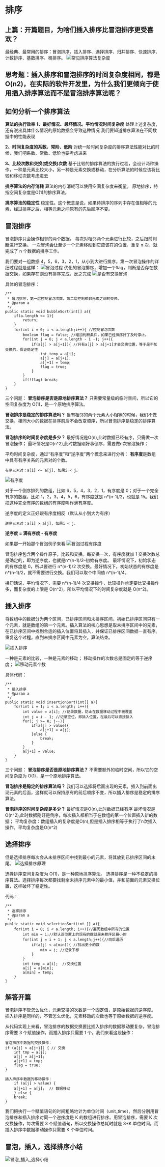 # 排序

## 上篇：开篇题目，为啥们插入排序比冒泡排序更受喜欢？

最经典、最常用的排序：冒泡排序，插入排序、选择排序、归并排序、快速排序、计数排序、基数排序、桶排序。
![常见排序算法复杂度](img/常见排序算法复杂度.jpg)

## 思考题：插入排序和冒泡排序的时间复杂度相同，都是 O(n2)，在实际的软件开发里，为什么我们更倾向于使用插入排序算法而不是冒泡排序算法呢？

## 如何分析一个排序算法

**算法的执行效率**
**1、最好情况、最坏情况。平均情况时间复杂度**
处理上述复杂度，还有说出具体什么情况的原始数据会导致这种情况
我们要知道排序算法在不同数据中的性能表现

**2、时间复杂度的系数、常阶、低阶**
对统一阶时间复杂度的排序算法性能对比的时候，我们吧系数、常数、低阶也要考虑进来

**3、比较次数和交换(或交换)次数**
基于比较的排序算法的执行过程，会设计两种操作，一种是元素比较大小，另一种是元素交换或移动，在分析算法的时候应该将比较和移动次数考虑进去

**排序算法的内存消耗**
算法的内存消耗可以使用空间复杂度来衡量。
原地排序，特指空间复杂度是O(1)的排序算法。

**排序算法的稳定性**
稳定性。这个概念是说，如果待排序的序列中存在值相等的元素，经过排序之后，相等元素之间原有的先后顺序不变。

## 冒泡排序
冒泡排序只会操作相邻的两个数据。
每次对相邻两个元素进行比较，之后跟前判断进行交换。
一次冒泡会让至少一个元素移动到它应该在的位置，重复 n 次，就完成了 n 个数据的排序工作。

我们要对一组数据 4，5，6，3，2，1，从小到大进行排序。第一次冒泡操作的详细过程就是这样：
![冒泡过程](img/冒泡过程.jpg)
优化的冒泡排序，增加一个flag，判断是否存在数据交换，如果存在则没有排序完成，反之完成
![是否有交换冒泡](img/是否有交换冒泡.jpg)

具体的冒泡排序：

    /**
     * 冒泡排序，第一层控制冒泡次数，第二层控制相邻元素之间的交换。
     * @param a
     */
    public static void bubbleSort(int[] a){
        if(a.length <= 1){
            return;
        }
        for(int i = 0; i < a.length;i++){ //控制冒泡次数
            boolean flag = false; //增加判断条件，如果已经排序好了及时停止。
            for(int j = 0; j < a.length - i -1; j++){
                if(a[j] > a[j+1]){ //只有a[j] > a[j+1]才会交换位置，等于是不加交换的，保证稳定性
                    int temp = a[j];
                    a[j] = a[j+1];
                    a[j+1] = temp;
                    flag = true;
                }
            }
            if(!flag) break;
        }
    }

三个问题：
**冒泡排序是否是原地排序算法？**
只需要常量级的临时空间，所以它的空间复杂度为 O(1)，是一个原地排序算法。

**冒泡排序是稳定的排序算法吗？**
当有相邻的两个元素大小相等的时候，我们不做交换，相同大小的数据在排序前后不会改变顺序，所以冒泡排序是稳定的排序算法。

**冒泡排序的时间复杂度是多少？**
最好情况是O(n),此时数据已经有序，只需做一次冒泡操作；
最坏情况是O(n^2),此时数据刚好事倒序，需要做n次冒泡操作；

平均时间复杂度，通过“有序度”和“逆序度”两个概念来进行分析：
**有序度**是数组中具有有序关系的元素对的个数。

    有序元素对：a[i] <= a[j], 如果i < j。

![有序度](img/有序度.jpg)

对于一个倒序排列的数组，比如 6，5，4，3，2，1，有序度是 0；对于一个完全有序的数组，比如 1，2，3，4，5，6，有序度就是 n*(n-1)/2，也就是 15。我们把这种完全有序的数组的有序度叫作满有序度。

逆序度的定义正好跟有序度相反（默认从小到大为有序）

    逆序元素对：a[i] > a[j], 如果i < j。

**逆序度 = 满有序度 - 有序度**

如果那一开始那个冒泡例子来看
![冒泡过程有序度](img/冒泡过程有序度.jpg)

冒泡排序包含两个操作原子，比较和交换。每交换一次，有序度就加 1
交换次数总是确定的，即为逆序度，也就是n*(n-1)/2–初始有序度。
最坏情况下，初始状态的有序度是 0，所以要进行 n*(n-1)/2 次交换。最好情况下，初始状态的有序度是 n*(n-1)/2，就不需要进行交换。我们可以取个中间值 n*(n-1)/4。

换句话说，平均情况下，需要 n*(n-1)/4 次交换操作，比较操作肯定要比交换操作多，而复杂度的上限是 O(n^2)，所以平均情况下的时间复杂度就是 O(n^2)。

## 插入排序
将数组中的数据分为两个区间，已排序区间和未排序区间。初始已排序区间只有一个元素，就是数组的第一个元素。插入算法的核心思想是取未排序区间中的元素，在已排序区间中找到合适的插入位置将其插入，并保证已排序区间数据一直有序。重复这个过程，直到未排序区间中元素为空，算法结束。

![插入排序](img/插入排序.jpg)

一种是元素的比较，一种是元素的移动；
移动操作的次数总是固定的等于逆序度；
![移动元素个数](img/移动元素个数.jpg)

具体代码：
    
    /**
     * 插入排序
     * @param a
     */
    public static void insertionSort(int[] a){
        for(int i = 1; i < a.length; i++){
            int value = a[i]; //记录数据，防止在数据移动过程中被覆盖
            int j = i - 1; //记录空位，即插入位置，在最后可以直接插入
            for(; j >= 0; j--){
                if(a[j] > value){
                    a[j+1] = a[j];
                }else {
                    break;
                }
            }
            a[j+1] = value;
        }
    }

三个问题：
**冒泡排序是否是原地排序算法？**
不需要额外的临时空间，所以它的空间复杂度为 O(1)，是一个原地排序算法。

**冒泡排序是稳定的排序算法吗？**
我们可以选择将后面出现的元素，插入到前面出现元素的后面，这样就可以保持原有的前后顺序不变，所以插入排序是稳定的排序算法。

**冒泡排序的时间复杂度是多少？**
最好情况是O(n),此时数据已经有序
最坏情况是O(n^2),此时数据刚好是倒序，每次插入都相当于在数组的第一个位置插入新的数据；
平均复杂度：数组插入的复杂度是O(n),但是插入排序相等于执行了n次插入操作，平均复杂度是O(n^2)

## 选择排序
但是选择排序每次会从未排序区间中找到最小的元素，将其放到已排序区间的末尾。
![选择排序原理](img/选择排序原理.jpg)

选择排序空间复杂度为 O(1)，是一种原地排序算法。
选择排序是一种不稳定的排序算法。选择排序每次都要找剩余未排序元素中的最小值，并和前面的元素交换位置，这样破坏了稳定性。

代码：
    
    /**
     * 选择排序
     * @param a
     */
    public static void selectionSort(int [] a){
        for(int i = 0; i < a.length; i++){//遍历数组中所有的位置
            int min = i;//默认该位置上的现有的数就是未排序区最小的
            for(int j = i + 1; j < a.length;j++){//向后遍历
                if(a[j] < a[min]){ //找出更小的数
                    min = j; //记录下标
                }
            }
            int temp = a[i];  //交换位置
            a[i] = a[min];
            a[min] = temp;
        }
    }

## 解答开篇
冒泡排序不管怎么优化，元素交换的次数是一个固定值，是原始数据的逆序度。
插入排序是同样的，不管怎么优化，元素移动的次数也等于原始数据的逆序度。

从代码实现上来看，冒泡排序的数据交换要比插入排序的数据移动要复杂，冒泡排序需要 3 个赋值操作，而插入排序只需要 1 个。我们来看这段操作：

    冒泡排序中数据的交换操作：
    if (a[j] > a[j+1]) { // 交换
        int tmp = a[j];
        a[j] = a[j+1];
        a[j+1] = tmp;
        flag = true;
    }

    插入排序中数据的移动操作：
        if (a[j] > value) {
        a[j+1] = a[j];  // 数据移动
        } else {
        break;
    }
我们把执行一个赋值语句的时间粗略地计为单位时间（unit_time），然后分别用冒泡排序和插入排序对同一个逆序度是 K 的数组进行排序。用冒泡排序，需要 K 次交换操作，每次需要 3 个赋值语句，所以交换操作总耗时就是 3*K 单位时间。而插入排序中数据移动操作只需要 K 个单位时间。

## 冒泡，插入，选择排序小结
![冒泡_插入_选择小结](img/冒泡_插入_选择小结.jpg)